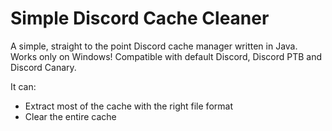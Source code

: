 # Simple Discord Cache Cleaner
A simple, straight to the point Discord cache manager written in Java. Works only on Windows!
Compatible with default Discord, Discord PTB and Discord Canary.

It can:
- Extract most of the cache with the right file format
- Clear the entire cache